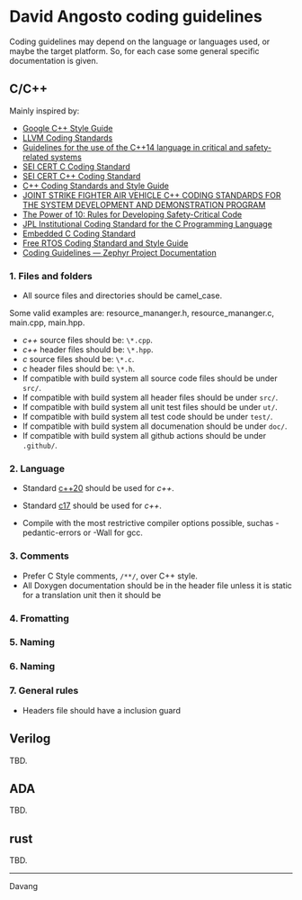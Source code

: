 # David Angosto coding guidelines

Coding guidelines may depend on the language or languages used, or maybe the target platform.
So, for each case some general specific documentation is given.

## C/C++

Mainly inspired by:

* [Google C++ Style Guide](https://google.github.io/styleguide/cppguide.html)
* [LLVM Coding Standards](https://llvm.org/docs/CodingStandards.html)
* [Guidelines for the use of the C++14 language in critical and safety-related systems](https://www.autosar.org/fileadmin/standards/R22-11/AP/AUTOSAR_RS_CPP14Guidelines.pdf)
* [SEI CERT C Coding Standard](https://wiki.sei.cmu.edu/confluence/display/c/SEI+CERT+C+Coding+Standard)
* [SEI CERT C++ Coding Standard](https://wiki.sei.cmu.edu/confluence/display/cplusplus)
* [C++ Coding Standards and Style Guide](https://ntrs.nasa.gov/api/citations/20080039927/downloads/20080039927.pdf)
* [JOINT STRIKE FIGHTER AIR VEHICLE C++ CODING STANDARDS FOR THE SYSTEM DEVELOPMENT AND DEMONSTRATION PROGRAM](https://www.stroustrup.com/JSF-AV-rules.pdf)
* [The Power of 10: Rules for Developing Safety-Critical Code](https://web.eecs.umich.edu/~imarkov/10rules.pdf)
* [JPL Institutional Coding Standard for the C Programming Language](https://web.archive.org/web/20111015064908/http://lars-lab.jpl.nasa.gov/JPL_Coding_Standard_C.pdf)
* [Embedded C Coding Standard](https://barrgroup.com/sites/default/files/barr_c_coding_standard_2018.pdf)
* [Free RTOS Coding Standard and Style Guide](https://www.freertos.org/FreeRTOS-Coding-Standard-and-Style-Guide.html)
* [Coding Guidelines — Zephyr Project Documentation](https://docs.zephyrproject.org/latest/contribute/coding_guidelines/index.html#coding-guidelines)

### 1. Files and folders

* All source files and directories should be camel_case.

Some valid examples are: resource_mananger.h, resource_mananger.c, main.cpp, main.hpp.

* _c++_ source files should be: `\*.cpp`.
* _c++_ header files should be: `\*.hpp`.
* _c_ source files should be: `\*.c`.
* _c_ header files should be: `\*.h`.
* If compatible with build system all source code files should be under `src/`.
* If compatible with build system all header files should be under `src/`.
* If compatible with build system all unit test files should be under `ut/`.
* If compatible with build system all test code should be under `test/`.
* If compatible with build system all documenation should be under `doc/`.
* If compatible with build system all github actions should be under `.github/`.

### 2. Language

* Standard [c++20](https://en.cppreference.com/w/cpp/20) should be used for _c++_.
* Standard [c17](https://en.cppreference.com/w/c/17) should be used for _c++_.

* Compile with the most restrictive compiler options possible, suchas -pedantic-errors or -Wall for gcc.


### 3. Comments
* Prefer C Style comments, `/**/`, over C++ style.
* All Doxygen documentation should be in the header file unless it is static for a translation unit then it should be

### 4. Fromatting

### 5. Naming

### 6. Naming

### 7. General rules

* Headers file should have a inclusion guard



## Verilog
TBD.

## ADA
TBD.

## rust
TBD.

---
Davang